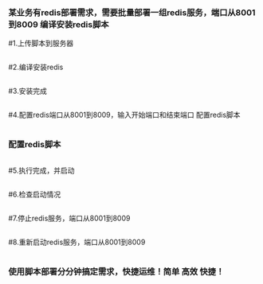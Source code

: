 ### 某业务有redis部署需求，需要批量部署一组redis服务，端口从8001到8009 编译安装redis脚本

#1.上传脚本到服务器
```
```

#2.编译安装redis
```
```
#3.安装完成

```
```

#4.配置redis端口从8001到8009，输入开始端口和结束端口 配置redis脚本

```
```

### 配置redis脚本

```
```

#5.执行完成，并启动

```
```

#6.检查启动情况

```
```

#7.停止redis服务，端口从8001到8009

```
```
#8.重新启动redis服务，端口从8001到8009

```
```

### 使用脚本部署分分钟搞定需求，快捷运维！简单 高效 快捷！
